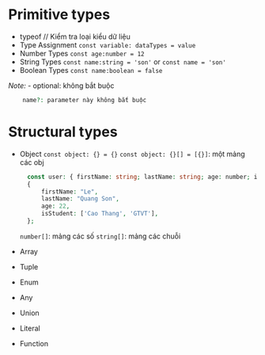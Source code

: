 # Primitive types

- typeof // Kiểm tra loại kiểu dữ liệu
- Type Assignment
  `const variable: dataTypes = value`
- Number Types
  `const age:number = 12`
- String Types
  `const name:string = 'son'`
  or
  `const name = 'son'`
- Boolean Types
  `const name:boolean = false`

_Note:_ - optional: không bắt buộc

```php
    name?: parameter này không bắt buộc
```

# Structural types

- Object
  `const object: {} = {}`
  `const object: {}[] = [{}]`: một mảng các obj

  ```php
    const user: { firstName: string; lastName: string; age: number; isStudent: boolean; } =
    {
        firstName: "Le",
        lastName: "Quang Son",
        age: 22,
        isStudent: ['Cao Thang', 'GTVT'],
    };
  ```

  `number[]`: mảng các số
  `string[]`: mảng các chuỗi

- Array
- Tuple
- Enum
- Any
- Union
- Literal
- Function
